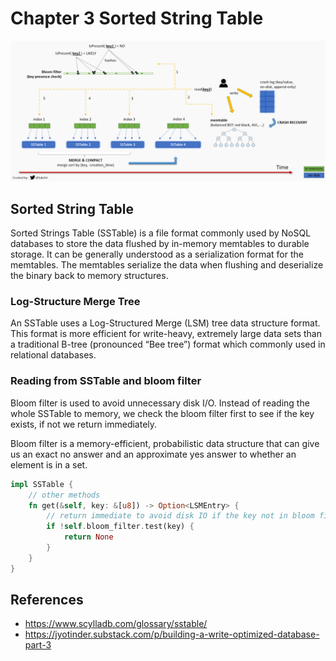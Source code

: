 # Chapter 3 Sorted String Table

![img.png](img.png)

## Sorted String Table

Sorted Strings Table (SSTable) is a file format commonly used by NoSQL databases to store the data flushed by in-memory memtables to durable storage. It can be generally understood as a serialization format for the memtables. The memtables serialize the data when flushing and deserialize the binary back to memory structures.

### Log-Structure Merge Tree

An SSTable uses a Log-Structured Merge (LSM) tree data structure format. This format is more efficient for write-heavy, extremely large data sets than a traditional B-tree (pronounced “Bee tree”) format which commonly used in relational databases.

### Reading from SSTable and bloom filter

Bloom filter is used to avoid unnecessary disk I/O. Instead of reading the whole SSTable to memory, we check the bloom filter first to see if the key exists, if not we return immediately.

Bloom filter is a memory-efficient, probabilistic data structure that can give us an exact no answer and an approximate yes answer to whether an element is in a set.

```rust
impl SSTable {
    // other methods
    fn get(&self, key: &[u8]) -> Option<LSMEntry> {
        // return immediate to avoid disk IO if the key not in bloom filter
        if !self.bloom_filter.test(key) {
            return None
        }
    }
}
```

## References
- https://www.scylladb.com/glossary/sstable/
- https://jyotinder.substack.com/p/building-a-write-optimized-database-part-3
